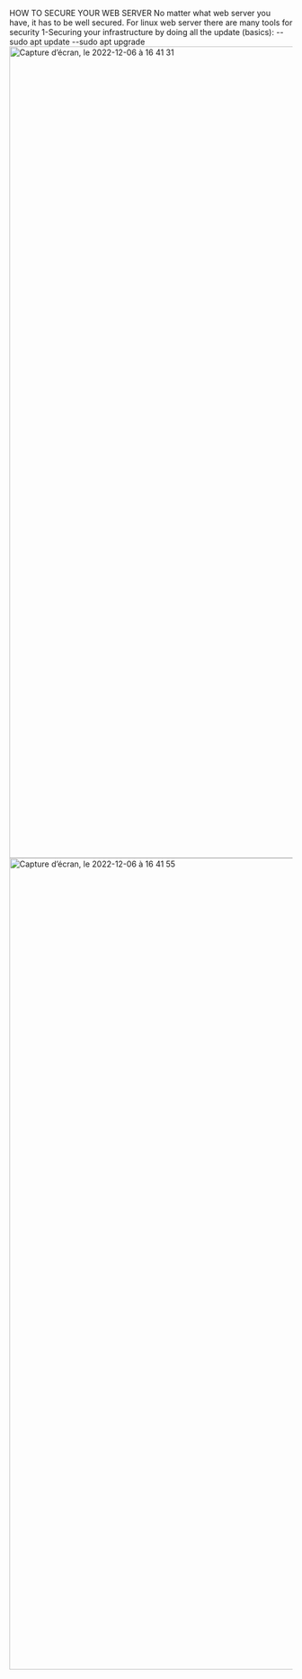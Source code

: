 HOW TO SECURE YOUR WEB SERVER
No matter what web server you have, it has to be well secured. For linux web server there are many tools for security
1-Securing your infrastructure by doing all the update (basics):
--sudo apt update
--sudo apt upgrade
<img width="1440" alt="Capture d’écran, le 2022-12-06 à 16 41 31" src="https://user-images.githubusercontent.com/98238582/206032720-edaa1823-0da1-4d5b-bb19-ca11ab2bc8cc.png">
<img width="1440" alt="Capture d’écran, le 2022-12-06 à 16 41 55" src="https://user-images.githubusercontent.com/98238582/206032789-518f9c41-640b-4bee-bb60-8a05aa823f65.png">


